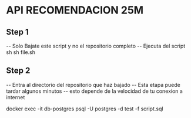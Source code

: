 # API RECOMENDACION 25M

## Step 1
-- Solo Bajate este script y no el repositorio completo
-- Ejecuta del script sh
sh file.sh

## Step 2
-- Entra al directorio del repositorio que haz bajado
-- Esta etapa puede tardar algunos minutos
-- esto depende de la velocidad de tu conexion a internet

docker exec -it db-postgres psql -U postgres -d test -f script.sql